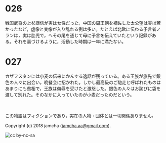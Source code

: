 # 026

戦国武将の上杉謙信が実は女性だった，中国の周王朝を補佐した太公望は実は若かったなど，虚像と実像が入り乱れる例は多い。たとえば北欧に伝わる予言者ノランは，実は胎児で，へその尾を通じて母に予言を伝えていたという記録がある。それを裏づけるように，活動した時期は一年に満たない。  

# 027

カザフスタンには小麦の伝来にかんする逸話が残っている。ある王族が旅先で銀色の人々に出会い，晩餐会に招かれた。しかし最高級のご馳走と呼ばれたものはあまりにも貧相で，王族は侮辱を受けたと激怒した。銀色の人々はお詫びに袋を渡して別れた。そのなかに入っていたのが小麦だったのだという。  

<br>  
<br>  
この物語はフィクションであり，実在の人物・団体とは一切関係ありません。  

Copyright (c) 2018 jamcha (jamcha.aa@gmail.com).  

![cc by-nc-sa](http://i.creativecommons.org/l/by-nc-sa/4.0/88x31.png)